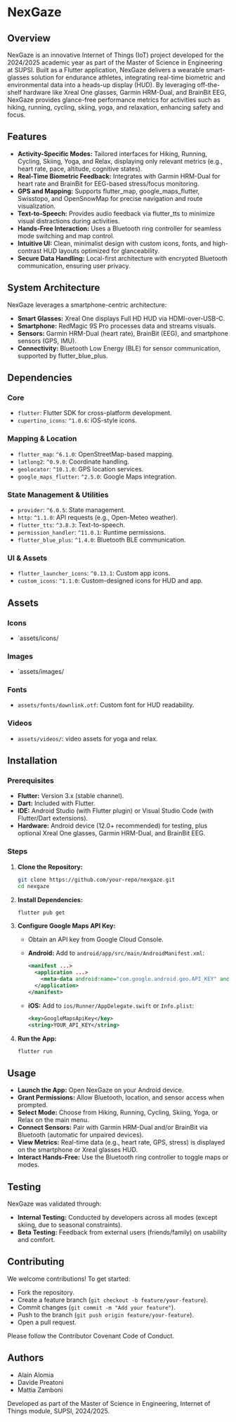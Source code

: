 # NexGaze

## Overview
NexGaze is an innovative Internet of Things (IoT) project developed for the 2024/2025 academic year as part of the Master of Science in Engineering at SUPSI. Built as a Flutter application, NexGaze delivers a wearable smart-glasses solution for endurance athletes, integrating real-time biometric and environmental data into a heads-up display (HUD). By leveraging off-the-shelf hardware like Xreal One glasses, Garmin HRM-Dual, and BrainBit EEG, NexGaze provides glance-free performance metrics for activities such as hiking, running, cycling, skiing, yoga, and relaxation, enhancing safety and focus.

## Features

*   **Activity-Specific Modes:** Tailored interfaces for Hiking, Running, Cycling, Skiing, Yoga, and Relax, displaying only relevant metrics (e.g., heart rate, pace, altitude, cognitive states).
*   **Real-Time Biometric Feedback:** Integrates with Garmin HRM-Dual for heart rate and BrainBit for EEG-based stress/focus monitoring.
*   **GPS and Mapping:** Supports flutter_map, google_maps_flutter, Swisstopo, and OpenSnowMap for precise navigation and route visualization.
*   **Text-to-Speech:** Provides audio feedback via flutter_tts to minimize visual distractions during activities.
*   **Hands-Free Interaction:** Uses a Bluetooth ring controller for seamless mode switching and map control.
*   **Intuitive UI:** Clean, minimalist design with custom icons, fonts, and high-contrast HUD layouts optimized for glanceability.
*   **Secure Data Handling:** Local-first architecture with encrypted Bluetooth communication, ensuring user privacy.

## System Architecture
NexGaze leverages a smartphone-centric architecture:

*   **Smart Glasses:** Xreal One displays Full HD HUD via HDMI-over-USB-C.
*   **Smartphone:** RedMagic 9S Pro processes data and streams visuals.
*   **Sensors:** Garmin HRM-Dual (heart rate), BrainBit (EEG), and smartphone sensors (GPS, IMU).
*   **Connectivity:** Bluetooth Low Energy (BLE) for sensor communication, supported by flutter_blue_plus.


## Dependencies

### Core

*   `flutter`: Flutter SDK for cross-platform development.
*   `cupertino_icons`: `^1.0.6`: iOS-style icons.

### Mapping & Location

*   `flutter_map`: `^6.1.0`: OpenStreetMap-based mapping.
*   `latlong2`: `^0.9.0`: Coordinate handling.
*   `geolocator`: `^10.1.0`: GPS location services.
*   `google_maps_flutter`: `^2.5.0`: Google Maps integration.

### State Management & Utilities

*   `provider`: `^6.0.5`: State management.
*   `http`: `^1.1.0`: API requests (e.g., Open-Meteo weather).
*   `flutter_tts`: `^3.8.3`: Text-to-speech.
*   `permission_handler`: `^11.0.1`: Runtime permissions.
*   `flutter_blue_plus`: `^1.4.0`: Bluetooth BLE communication.

### UI & Assets

*   `flutter_launcher_icons`: `^0.13.1`: Custom app icons.
*   `custom_icons`: `^1.1.0`: Custom-designed icons for HUD and app.

## Assets

### Icons

*   `assets/icons/

### Images

*   `assets/images/

### Fonts

*   `assets/fonts/downlink.otf`: Custom font for HUD readability.

### Videos

*   `assets/videos/`:   video assets for yoga and relax.

## Installation

### Prerequisites

*   **Flutter:** Version 3.x (stable channel).
*   **Dart:** Included with Flutter.
*   **IDE:** Android Studio (with Flutter plugin) or Visual Studio Code (with Flutter/Dart extensions).
*   **Hardware:** Android device (12.0+ recommended) for testing, plus optional Xreal One glasses, Garmin HRM-Dual, and BrainBit EEG.

### Steps

1.  **Clone the Repository:**
    ```bash
    git clone https://github.com/your-repo/nexgaze.git
    cd nexgaze
    ```

2.  **Install Dependencies:**
    ```bash
    flutter pub get
    ```

3.  **Configure Google Maps API Key:**

    *   Obtain an API key from Google Cloud Console.
    *   **Android:** Add to `android/app/src/main/AndroidManifest.xml`:
        ```xml
        <manifest ...>
          <application ...>
            <meta-data android:name="com.google.android.geo.API_KEY" android:value="YOUR_API_KEY"/>
          </application>
        </manifest>
        ```

    *   **iOS:** Add to `ios/Runner/AppDelegate.swift` or `Info.plist`:
        ```xml
        <key>GoogleMapsApiKey</key>
        <string>YOUR_API_KEY</string>
        ```

4.  **Run the App:**
    ```bash
    flutter run
    ```


## Usage

*   **Launch the App:** Open NexGaze on your Android device.
*   **Grant Permissions:** Allow Bluetooth, location, and sensor access when prompted.
*   **Select Mode:** Choose from Hiking, Running, Cycling, Skiing, Yoga, or Relax on the main menu.
*   **Connect Sensors:** Pair with Garmin HRM-Dual and/or BrainBit via Bluetooth (automatic for unpaired devices).
*   **View Metrics:** Real-time data (e.g., heart rate, GPS, stress) is displayed on the smartphone or Xreal glasses HUD.
*   **Interact Hands-Free:** Use the Bluetooth ring controller to toggle maps or modes.

## Testing
NexGaze was validated through:

*   **Internal Testing:** Conducted by developers across all modes (except skiing, due to seasonal constraints).
*   **Beta Testing:** Feedback from external users (friends/family) on usability and comfort.

## Contributing
We welcome contributions! To get started:

*   Fork the repository.
*   Create a feature branch (`git checkout -b feature/your-feature`).
*   Commit changes (`git commit -m "Add your feature"`).
*   Push to the branch (`git push origin feature/your-feature`).
*   Open a pull request.

Please follow the Contributor Covenant Code of Conduct.

## Authors

*   Alain Alomia
*   Davide Preatoni
*   Mattia Zamboni


Developed as part of the Master of Science in Engineering, Internet of Things module, SUPSI, 2024/2025.
